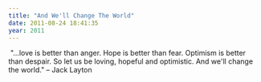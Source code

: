 ```yaml
---
title: "And We'll Change The World"
date: 2011-08-24 18:41:35
year: 2011
---
```

<img src="http://farm7.static.flickr.com/6065/6076393292_91e4be89e5_z.jpg" alt="" />
"…love is better than anger. Hope is better than fear. Optimism is better than despair. So let us be loving, hopeful and optimistic. And we'll change the world."
&ndash; Jack Layton

